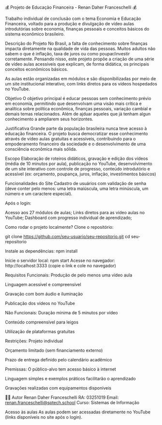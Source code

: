 💰 Projeto de Educação Financeira - Renan Daher Franceschelli 💰


Trabalho individual de conclusão com o tema Economia e Educação Financeira, voltado para a produção e divulgação de vídeo aulas introdutórias sobre economia,
finanças pessoais e conceitos básicos do sistema econômico brasileiro.

 Descrição do Projeto
No Brasil, a falta de conhecimento sobre finanças impacta diretamente na qualidade de vida das pessoas. Muitos adultos não sabem o que é inflação,
taxa de juros ou como poupar/investir corretamente. Pensando nisso, este projeto propõe a criação de uma série de vídeo aulas acessíveis que explicam,
de forma didática, os principais conceitos econômicos básicos.

As aulas estão organizadas em módulos e são disponibilizadas por meio de um site institucional interativo, com links diretos para os vídeos hospedados no YouTube.

 Objetivo
O objetivo principal é educar pessoas sem conhecimento prévio em economia, permitindo que desenvolvam uma visão mais crítica e analítica sobre política econômica,
finanças pessoais, variação cambial e demais temas relacionados. Além de ajduar aqueles que já tenham algun conhecimento a ampliarem seus horizontes.

 Justificativa
Grande parte da população brasileira nunca teve acesso à educação financeira. O projeto busca democratizar esse conhecimento através de vídeo aulas gratuitas e acessíveis,
contribuindo para o empoderamento financeiro da sociedade e o desenvolvimento de uma consciência econômica mais sólida.

 Escopo
Elaboração de roteiros didáticos, gravação e edição dos vídeos (média de 10 minutos por aula), publicação no YouTube, desenvolvimento de um site interativo com controle de progresso,
conteúdo introdutório e acessível (ex: orçamento, poupança, juros, inflação, investimentos básicos)

 Funcionalidades do Site
Cadastro de usuários com validação de senha (deve conter pelo menos: uma letra maiúscula, uma letra minúscula, um número e um caractere especial).

Após o login:

Acesso aos 27 módulos de aulas;
Links diretos para as vídeo aulas no YouTube;
Dashboard com progresso individual de aprendizado;

Como rodar o projeto localmente?
Clone o repositório:

git clone https://github.com/seu-usuario/seu-repositorio.git
cd seu-repositorio

Instale as dependências:
npm install

Inicie o servidor local:
npm start
Acesse no navegador: http://localhost:3333 (copie o link e cole no navegador)

Requisitos
Funcionais:
Produção de pelo menos uma vídeo aula

Linguagem acessível e compreensível

Gravação com bom áudio e iluminação

Publicação dos vídeos no YouTube

Não Funcionais:
Duração mínima de 5 minutos por vídeo

Conteúdo compreensível para leigos

Utilização de plataformas gratuitas

Restrições:
Projeto individual

Orçamento limitado (sem financiamento externo)

Prazo de entrega definido pelo calendário acadêmico

Premissas:
O público-alvo tem acesso básico à internet

Linguagem simples e exemplos práticos facilitarão o aprendizado

Gravações realizadas com equipamentos disponíveis

👨‍💻 Autor
Renan Daher Franceschelli
RA: 03251019
Email: renan.franceschelli@sptech.school
Curso: Sistemas de Informação

Acesso às aulas
As aulas podem ser acessadas diretamente no YouTube (links disponíveis no site após o login).
